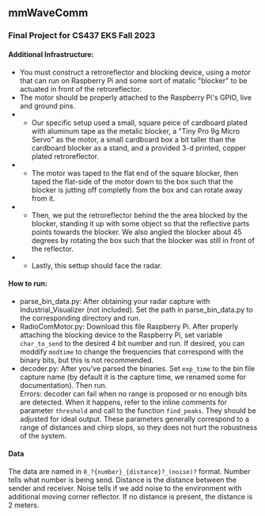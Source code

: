 ## mmWaveComm
### Final Project for CS437 EKS Fall 2023

#### Additional Infrastructure:
 * You must construct a retroreflector and blocking device, using a motor that can run on Raspberry Pi and some sort of matalic "blocker" to be actuated in front of the retroreflector.
 * The motor should be properly attached to the Raspberry Pi's GPIO, live and ground pins.
 * * Our specific setup used a small, square peice of cardboard plated with aluminum tape as the metalic blocker, a "Tiny Pro 9g Micro Servo" as the motor, a small cardboard box a bit taller than the cardboard blocker as a stand, and a provided 3-d printed, copper plated retroreflector.
 * * The motor was taped to the flat end of the square blocker, then taped the flat-side of the motor down to the box such that the blocker is jutting off completly from the box and can rotate away from it.
 * * Then, we put the retroreflector behind the the area blocked by the blocker, standing it up with some object so that the reflective parts points towards the blocker. We also angled the blocker about 45 degrees by rotating the box such that the blocker was still in front of the reflector.
 * * Lastly, this settup should face the radar. 

#### How to run:
* parse_bin_data.py: After obtaining your radar capture with Industrial_Visualizer (not included). Set the path in parse_bin_data.py to the corresponding directory and run.
* RadioComMotor.py: Download this file Raspberry Pi. After properly attaching the blocking device to the Raspberry Pi, set variable `char_to_send` to the desired 4 bit number and run. If desired, you can moddify `modtime` to change the frequencies that correspond with the binary bits, but this is not recommended. 
* decoder.py: After you've parsed the binaries. Set `exp_time` to the bin file capture name (by default it is the capture time, we renamed some for documentation). Then run.   
Errors: decoder can fail when no range is proposed or no enough bits are detected. When it happens, refer to the inline comments for parameter `threshold` and call to the function `find_peaks`. They should be adjusted for ideal output. These parameters generally correspond to a range of distances and chirp slops, so they does not hurt the robustness of the system. 


#### Data
The data are named in `0_?{number}_{distance}?_(noise)?` format. Number tells what number is being send. Distance is the distance between the sender and receiver. Noise tells if we add noise to the environment with additional moving corner reflector. If no distance is present, the distance is 2 meters.
